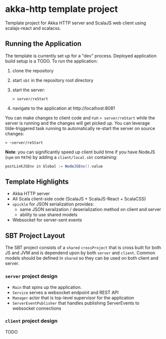 # akka-http template project

Template project for Akka HTTP server and ScalaJS web client using scalajs-react and scalacss.

## Running the Application

The template is currently set up for a "dev" process. Deployed application build setup is a TODO. To run the application:

1. clone the repository
2. start `sbt` in the repository root directory
3. start the server:

   ```shell
   > server/reStart
   ```

4. navigate to the application at http://localhost:8081

You can make changes to client code and run `> server/reStart` while the server is running and the changes will get picked up. You can leverage tilde-triggered task running to automatically re-start the server on source changes:

```shell
> ~server/reStart
```

**Note**: you can significantly speed up client build time if you have NodeJS (`npm` on `PATH`) by adding a `client/local.sbt` containing:

```scala
postLinkJSEnv in Global := NodeJSEnv().value
```

## Template Highlights

- Akka HTTP server
- All Scala client-side code (ScalaJS + ScalaJS-React + ScalaCSS)
- `upickle` for JSON serialization provides:
  - same JSON serailzation / deserialization method on client and server 
  - ability to use shared models
- Websocket for server-sent events
  
## SBT Project Layout

The SBT project consists of a `shared` `crossProject` that is cross built for both JS and JVM and is dependend upon by both `server` and `client`. Common models should be defined in `shared` so they can be used on both client and server.

### `server` project design

- `Main` that spins up the application.
- `Service` serves a websocket endpoint and REST API
- `Manager` actor that is top-level supervisor for the application
- `ServerEventPublisher` that handles publishing ServerEvents to websocket connections

### `client` project design

TODO
